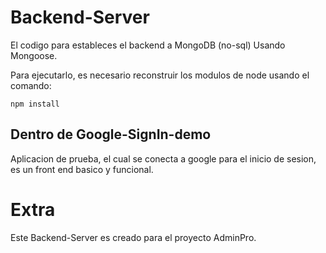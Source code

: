 # Backend-Server

El codigo para estableces el backend a MongoDB (no-sql) Usando Mongoose.

Para ejecutarlo, es necesario reconstruir los modulos de node usando el comando:

```
npm install
```

## Dentro de Google-SignIn-demo

Aplicacion de prueba, el cual se conecta a google para el inicio de sesion, es un front end basico y funcional.

# Extra
Este Backend-Server es creado para el proyecto AdminPro.